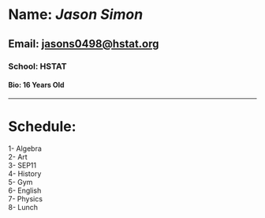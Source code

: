 # Name: _Jason Simon_  
## Email: jasons0498@hstat.org  
### School: HSTAT
####   Bio: 16 Years Old
---
# **Schedule:**  
1- Algebra  
2- Art  
3- SEP11  
4- History  
5- Gym  
6- English  
7- Physics  
8- Lunch  
